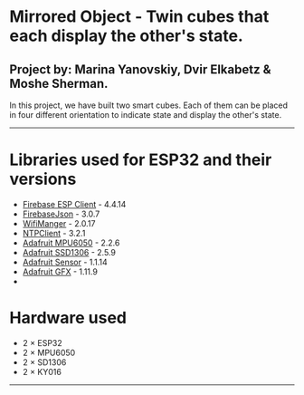 # Mirrored Object - Twin cubes that each display the other's state.

## **Project by**: Marina Yanovskiy, Dvir Elkabetz & Moshe Sherman.

In this project, we have built two smart cubes. Each of them can be
placed in four different orientation to indicate state and display
the other's state.

---

# Libraries used for ESP32 and their versions 
- [Firebase ESP Client](https://github.com/mobizt/Firebase-ESP-Client) - 4.4.14
- [FirebaseJson](https://github.com/mobizt/FirebaseJson) - 3.0.7
- [WifiManger](https://github.com/tzapu/WiFiManager) - 2.0.17
- [NTPClient](https://github.com/arduino-libraries/NTPClient) - 3.2.1
- [Adafruit MPU6050](https://github.com/adafruit/Adafruit_MPU6050) - 2.2.6
- [Adafruit SSD1306](https://github.com/adafruit/Adafruit_SSD1306) - 2.5.9
- [Adafruit Sensor](https://github.com/adafruit/Adafruit_Sensor) - 1.1.14
- [Adafruit GFX](https://github.com/adafruit/Adafruit-GFX-Library) - 1.11.9
- 

# Hardware used
- 2 $\times$ ESP32
- 2 $\times$ MPU6050
- 2 $\times$ SD1306
- 2 $\times$ KY016


---


